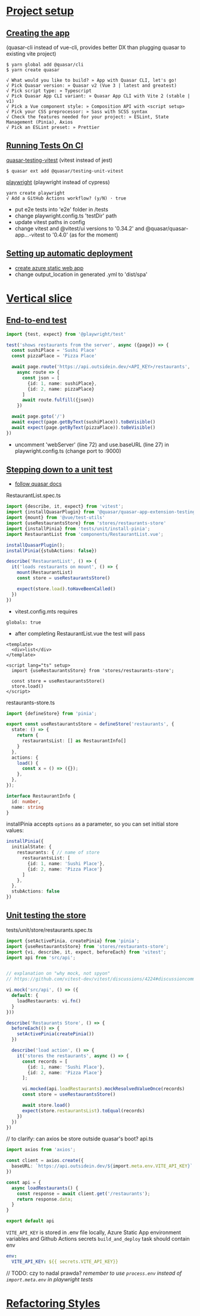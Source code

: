 # [Project setup](https://outsidein.dev/vue/project-setup)
## [Creating the app](https://outsidein.dev/vue/project-setup#creating-the-app)
(quasar-cli instead of vue-cli, provides better DX than plugging quasar to existing vite project)

```text
$ yarn global add @quasar/cli
$ yarn create quasar
```

```text
√ What would you like to build? » App with Quasar CLI, let's go!
√ Pick Quasar version: » Quasar v2 (Vue 3 | latest and greatest)
√ Pick script type: » Typescript
√ Pick Quasar App CLI variant: » Quasar App CLI with Vite 2 (stable | v1)
√ Pick a Vue component style: » Composition API with <script setup>
√ Pick your CSS preprocessor: » Sass with SCSS syntax
√ Check the features needed for your project: » ESLint, State Management (Pinia), Axios
√ Pick an ESLint preset: » Prettier
```

## [Running Tests On CI](https://outsidein.dev/vue/project-setup#running-tests-on-ci)
[quasar-testing-vitest](https://testing.quasar.dev/packages/unit-vitest/) (vitest instead of jest)
```text
$ quasar ext add @quasar/testing-unit-vitest
```

[playwright](https://playwright.dev/docs/intro) (playwright instead of cypress)
```text
yarn create playwright
√ Add a GitHub Actions workflow? (y/N) · true
```
- put e2e tests into 'e2e' folder in /tests
- change playwright.config.ts 'testDir' path
- update vitest paths in config
- change vitest and @vitest/ui versions to '0.34.2' and @quasar/quasar-app...-vitest to '0.4.0' (as for the moment)

## [Setting up automatic deployment](https://outsidein.dev/vue/project-setup#setting-up-automatic-deployment)
- [create azure static web app](https://learn.microsoft.com/en-us/azure/static-web-apps/get-started-portal?tabs=vue&pivots=github)
- change output_location in generated .yml to 'dist/spa'

# [Vertical slice](https://outsidein.dev/vue/vertical-slice)
## [End-to-end test](https://outsidein.dev/vue/vertical-slice#end-to-end-test)

```typescript
import {test, expect} from '@playwright/test'

test('shows restaurants from the server', async ({page}) => {
  const sushiPlace = 'Sushi Place'
  const pizzaPlace = 'Pizza Place'

  await page.route('https://api.outsidein.dev/<API_KEY>/restaurants',
    async route => {
      const json = [
        {id: 1, name: sushiPlace},
        {id: 2, name: pizzaPlace}
      ]
      await route.fulfill({json})
    })

  await page.goto('/')
  await expect(page.getByText(sushiPlace)).toBeVisible()
  await expect(page.getByText(pizzaPlace)).toBeVisible()
})
```
- uncomment 'webServer' (line 72) and use.baseURL (line 27) in playwright.config.ts (change port to :9000)

## [Stepping down to a unit test](https://outsidein.dev/vue/vertical-slice#stepping-down-to-a-unit-test)
- [follow quasar docs](https://testing.quasar.dev/packages/unit-vitest/#mocking-pinia)

RestaurantList.spec.ts
```typescript
import {describe, it, expect} from 'vitest';
import {installQuasarPlugin} from '@quasar/quasar-app-extension-testing-unit-vitest';
import {mount} from '@vue/test-utils'
import {useRestaurantsStore} from 'stores/restaurants-store'
import {installPinia} from 'tests/unit/install-pinia';
import RestaurantList from 'components/RestaurantList.vue';

installQuasarPlugin();
installPinia({stubActions: false})

describe('RestaurantList', () => {
  it('loads restaurants on mount', () => {
    mount(RestaurantList)
    const store = useRestaurantsStore()

    expect(store.load).toHaveBeenCalled()
  })
})
```

- vitest.config.mts requires
```text
globals: true
```

- after completing RestaurantList.vue the test will pass
```vue
<template>
  <div>list</div>
</template>

<script lang="ts" setup>
  import {useRestaurantsStore} from 'stores/restaurants-store';

  const store = useRestaurantsStore()
  store.load()
</script>
```

restaurants-store.ts
```typescript
import {defineStore} from 'pinia';

export const useRestaurantsStore = defineStore('restaurants', {
  state: () => {
    return {
      restaurantsList: [] as RestaurantInfo[]
    }
  },
  actions: {
    load() {
      const x = () => ({});
    },
  },
});

interface RestaurantInfo {
  id: number,
  name: string
}
```

installPinia accepts `options` as a parameter, so you can set initial store values:
```typescript
installPinia({
  initialState: {
    restaurants: { // name of store
      restaurantsList: [
        {id: 1, name: 'Sushi Place'},
        {id: 2, name: 'Pizza Place'}
      ]
    },
  },
  stubActions: false
})
```
## [Unit testing the store](https://outsidein.dev/vue/vertical-slice#unit-testing-the-store)
tests/unit/store/restaurants.spec.ts
```typescript
import {setActivePinia, createPinia} from 'pinia';
import {useRestaurantsStore} from 'stores/restaurants-store';
import {vi, describe, it, expect, beforeEach} from 'vitest';
import api from 'src/api';


// explanation on "why mock, not spyon"
// https://github.com/vitest-dev/vitest/discussions/4224#discussioncomment-7224838

vi.mock('src/api', () => ({
  default: {
    loadRestaurants: vi.fn()
  }
}))

describe('Restaurants Store', () => {
  beforeEach(() => {
    setActivePinia(createPinia())
  })

  describe('load action', () => {
    it('stores the restaurants', async () => {
      const records = [
        {id: 1, name: 'Sushi Place'},
        {id: 2, name: 'Pizza Place'}
      ];

      vi.mocked(api.loadRestaurants).mockResolvedValueOnce(records)
      const store = useRestaurantsStore()

      await store.load()
      expect(store.restaurantsList).toEqual(records)
    })
  })
})
```

// to clarify: can axios be store outside quasar's boot?
api.ts
```typescript
import axios from 'axios';

const client = axios.create({
  baseURL: `https://api.outsidein.dev/${import.meta.env.VITE_API_KEY}`
})

const api = {
  async loadRestaurants() {
    const response = await client.get('/restaurants');
    return response.data;
  }
}

export default api
```

`VITE_API_KEY` is stored in .env file locally, Azure Static App environment variables and Github Actions secrets
`build_and_deploy` task should contain env
```yaml
env:
  VITE_API_KEY: ${{ secrets.VITE_API_KEY}}
 ```


// TODO: czy to nadal prawda?
*remember to use `process.env` instead of `import.meta.env` in playwright tests*

# [Refactoring Styles](https://outsidein.dev/vue/refactoring-styles)

